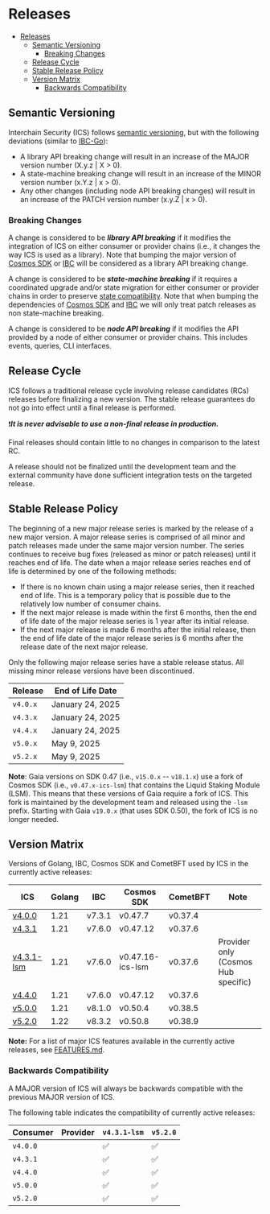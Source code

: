# Releases

- [Releases](#releases)
  - [Semantic Versioning](#semantic-versioning)
    - [Breaking Changes](#breaking-changes)
  - [Release Cycle](#release-cycle)
  - [Stable Release Policy](#stable-release-policy)
  - [Version Matrix](#version-matrix)
    - [Backwards Compatibility](#backwards-compatibility)

## Semantic Versioning

Interchain Security (ICS) follows [semantic versioning](https://semver.org), but with the following deviations (similar to [IBC-Go](https://github.com/cosmos/ibc-go/blob/main/RELEASES.md)):

- A library API breaking change will result in an increase of the MAJOR version number (X.y.z | X > 0).
- A state-machine breaking change will result in an increase of the MINOR version number (x.Y.z | x > 0).
- Any other changes (including node API breaking changes) will result in an increase of the PATCH version number (x.y.Z | x > 0).

### Breaking Changes

A change is considered to be ***library API breaking*** if it modifies the integration of ICS on either consumer or provider chains (i.e., it changes the way ICS is used as a library).
Note that bumping the major version of [Cosmos SDK](https://github.com/cosmos/cosmos-sdk) or [IBC](https://github.com/cosmos/ibc-go) will be considered as a library API breaking change.

A change is considered to be ***state-machine breaking*** if it requires a coordinated upgrade and/or state migration for either consumer or provider chains in order to preserve [state compatibility](./STATE-COMPATIBILITY.md).
Note that when bumping the dependencies of [Cosmos SDK](https://github.com/cosmos/cosmos-sdk) and [IBC](https://github.com/cosmos/ibc-go) we will only treat patch releases as non state-machine breaking.

A change is considered to be ***node API breaking*** if it modifies the API provided by a node of either consumer or provider chains.
This includes events, queries, CLI interfaces.

## Release Cycle

ICS follows a traditional release cycle involving release candidates (RCs) releases before finalizing a new version.
The stable release guarantees do not go into effect until a final release is performed.

❗***It is never advisable to use a non-final release in production.***

Final releases should contain little to no changes in comparison to the latest RC.

A release should not be finalized until the development team and the external community have done sufficient integration tests on the targeted release.

## Stable Release Policy

The beginning of a new major release series is marked by the release of a new major version.
A major release series is comprised of all minor and patch releases made under the same major version number.
The series continues to receive bug fixes (released as minor or patch releases) until it reaches end of life.
The date when a major release series reaches end of life is determined by one of the following methods:

- If there is no known chain using a major release series, then it reached end of life.
  This is a temporary policy that is possible due to the relatively low number of consumer chains.
- If the next major release is made within the first 6 months, then the end of
  life date of the major release series is 1 year after its initial release.
- If the next major release is made 6 months after the initial release, then the
  end of life date of the major release series is 6 months after the release date
  of the next major release.

Only the following major release series have a stable release status.
All missing minor release versions have been discontinued.

| Release | End of Life Date |
|---------|------------------|
| `v4.0.x` | January 24, 2025 |
| `v4.3.x` | January 24, 2025 |
| `v4.4.x` | January 24, 2025 |
| `v5.0.x` | May 9, 2025 |
| `v5.2.x` | May 9, 2025 |

**Note**: Gaia versions on SDK 0.47 (i.e., `v15.0.x` -- `v18.1.x`) use a fork of Cosmos SDK (i.e., `v0.47.x-ics-lsm`) that contains the Liquid Staking Module (LSM).
This means that these versions of Gaia require a fork of ICS.
This fork is maintained by the development team and released using the `-lsm` prefix.
Starting with Gaia `v19.0.x` (that uses SDK 0.50), the fork of ICS is no longer needed. 

## Version Matrix

Versions of Golang, IBC, Cosmos SDK and CometBFT used by ICS in the currently active releases:

| ICS | Golang | IBC | Cosmos SDK | CometBFT | Note |
|-----|--------|-----|------------|----------|------|
| [v4.0.0](https://github.com/cosmos/interchain-security/releases/tag/v4.0.0) | 1.21 | v7.3.1 | v0.47.7 | v0.37.4 | 
| [v4.3.1](https://github.com/cosmos/interchain-security/releases/tag/v4.3.1) | 1.21 | v7.6.0 | v0.47.12 | v0.37.6 | 
| [v4.3.1-lsm](https://github.com/cosmos/interchain-security/releases/tag/v4.3.1-lsm) | 1.21 | v7.6.0 | v0.47.16-ics-lsm | v0.37.6 | Provider only (Cosmos Hub specific) |
| [v4.4.0](https://github.com/cosmos/interchain-security/releases/tag/v4.4.0) | 1.21 | v7.6.0 | v0.47.12 | v0.37.6 |
| [v5.0.0](https://github.com/cosmos/interchain-security/releases/tag/v5.0.0) | 1.21 | v8.1.0 | v0.50.4 | v0.38.5 |
| [v5.2.0](https://github.com/cosmos/interchain-security/releases/tag/v5.2.0) | 1.22 | v8.3.2 | v0.50.8 | v0.38.9 | 

**Note:** For a list of major ICS features available in the currently active releases, see [FEATURES.md](./FEATURES.md).

### Backwards Compatibility

A MAJOR version of ICS will always be backwards compatible with the previous MAJOR version of ICS.

The following table indicates the compatibility of currently active releases:

| Consumer | Provider |  `v4.3.1-lsm` | `v5.2.0` |
|----------|----------|---------------|----------|
| `v4.0.0` || ✅ | ✅ |
| `v4.3.1` || ✅ | ✅ |
| `v4.4.0` || ✅ | ✅ |
| `v5.0.0` || ✅ | ✅ |
| `v5.2.0` || ✅ | ✅ |

